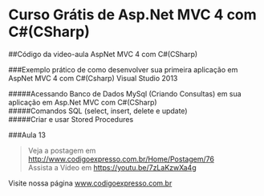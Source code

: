﻿# Curso Grátis de Asp.Net MVC 4 com C#(CSharp)

##Código da video-aula AspNet MVC 4 com C#(CSharp)

###Exemplo prático de como desenvolver sua primeira aplicação em AspNet MVC 4 com C#(Csharp) Visual Studio 2013

#####Acessando Banco de Dados MySql (Criando Consultas)  em sua aplicação em Asp.Net MVC com C#(CSharp)      
#####Comandos SQL (select, insert, delete e update)       
#####Criar e usar Stored Procedures

###Aula 13    
>Veja a postagem em http://www.codigoexpresso.com.br/Home/Postagem/76          
>Assista a Vídeo em https://youtu.be/7zLaKzwXa4g

Visite nossa página www.codigoexpresso.com.br
